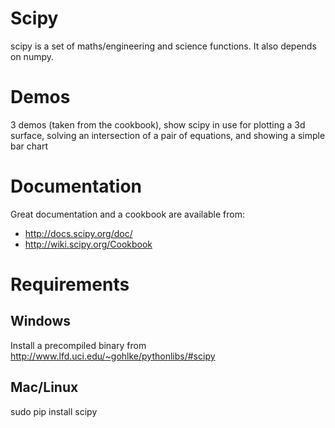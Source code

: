 # Scipy

scipy is a set of maths/engineering and science functions. It also depends on numpy.

# Demos

3 demos (taken from the cookbook), show scipy in use for plotting a 3d surface, solving an intersection of a pair of equations, and showing a simple bar chart

# Documentation

Great documentation and a cookbook are available from:

* http://docs.scipy.org/doc/
* http://wiki.scipy.org/Cookbook

# Requirements

## Windows

Install a precompiled binary from http://www.lfd.uci.edu/~gohlke/pythonlibs/#scipy

## Mac/Linux

sudo pip install scipy
